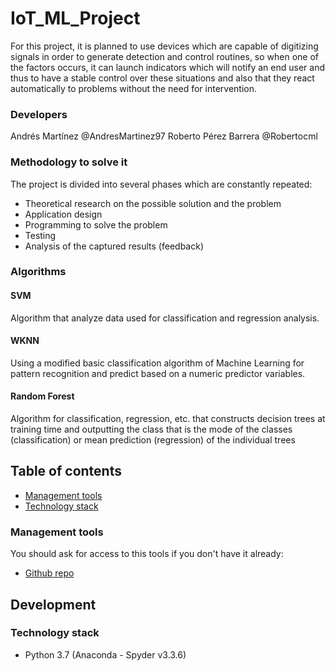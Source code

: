 # IoT_ML_Project

For this project, it is planned to use devices which are capable of digitizing signals in order to generate detection and control routines, so when one of the factors occurs, it can launch indicators which will notify an end user and thus to have a stable control over these situations and also that they react automatically to problems without the need for intervention.

### Developers

Andrés Martínez @AndresMartinez97
Roberto Pérez Barrera @Robertocml

### Methodology to solve it

The project is divided into several phases which are constantly repeated:

* Theoretical research on the possible solution and the problem
* Application design
* Programming to solve the problem
* Testing
* Analysis of the captured results (feedback)

### Algorithms 

#### SVM
Algorithm that analyze data used for classification and regression analysis.

#### WKNN
Using a modified basic classification algorithm of Machine Learning for pattern recognition and predict based on a numeric predictor variables.

#### Random Forest
Algorithm for classification, regression, etc. that constructs decision trees at training time and outputting the class that is the mode of the classes (classification) or mean prediction (regression) of the individual trees

## Table of contents

* [Management tools](#management-tools)
* [Technology stack](#technology-stack)

### Management tools

You should ask for access to this tools if you don't have it already:

* [Github repo](https://github.com/Mickey1412/IoT_ML_Project)

## Development
### Technology stack
* Python 3.7 (Anaconda - Spyder v3.3.6)

